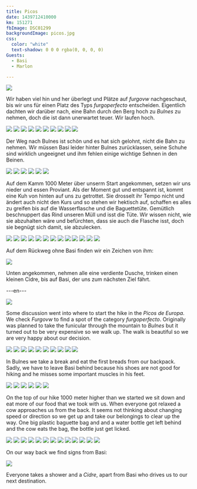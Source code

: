 ```yaml
---
title: Picos
date: 1439712410000
km: 151271
fbImage: DSC01299
backgroundImage: picos.jpg
css:
  color: "white"
  text-shadow: 0 0 0 rgba(0, 0, 0, 0)
Guests:
  - Basi
  - Marlon

---
```


![](DSC01299)

Wir haben viel hin und her überlegt und Plätze auf *furgovw* nachgeschaut, bis wir uns für einen Platz des Typs *furgoperfecto* entscheiden. Eigentlich dachten wir darüber nach, eine Bahn durch den Berg hoch zu *Bulnes* zu nehmen, doch die ist dann unerwartet teuer. Wir laufen hoch.

![](DSC01306)
![](DSC01307)
![](DSC01314)
![](DSC01321)
![](DSC01331)
![](DSC01336)
![](IMG_9721)
![](IMG_9728)
![](IMG_9738)
![](IMG_9733)

Der Weg nach Bulnes ist schön und es hat sich gelohnt, nicht die Bahn zu nehmen. Wir müssen Basi leider hinter Bulnes zurücklassen, seine Schuhe sind wirklich ungeeignet und ihm fehlen einige wichtige Sehnen in den Beinen.

![](IMG_9752)
![](DSC01342)
![](IMG_9756)
![](IMG_9768)
![](DSC01346)
![](DSC01353)

Auf dem Kamm 1000 Meter über unserm Start angekommen, setzen wir uns nieder und essen Proviant. Als der Moment gut und entspannt ist, kommt eine Kuh von hinten auf uns zu getrottet. Sie drosselt ihr Tempo nicht und ändert auch nicht den Kurs und so stehen wir hektisch auf, schaffen es alles zu greifen bis auf die Wasserflasche und die Baguettetüte. Gemütlich beschnuppert das Rind unseren Müll und isst die Tüte. Wir wissen nicht, wie sie abzuhalten wäre und befürchten, dass sie auch die Flasche isst, doch sie begnügt sich damit, sie abzulecken. 

![](DSC01355)
![](DSC01372)
![](DSC01361)
![](DSC01374)
![](IMG_9745)
![](IMG_9746)
![](DSC01376)
![](IMG_9772)
![](IMG_9774)
![](DSC01380)
![](IMG_9776)
![](IMG_9784)
![](IMG_9789)

Auf dem Rückweg ohne Basi finden wir ein Zeichen von ihm:

![](IMG_9785)

Unten angekommen, nehmen alle eine verdiente Dusche, trinken einen kleinen Cidre, bis auf Basi, der uns zum nächsten Ziel fährt.

---en---

![](DSC01299)

Some discussion went into where to start the hike in the *Picos de Europa*. We check *Furgovw* to find a spot of the category *furgoperfecto*. Originally was planned to take the funicular through the mountain to *Bulnes* but it turned out to be very expensive so we walk up. The walk is beautiful so we are very happy about our decision.

![](DSC01306)
![](DSC01307)
![](DSC01314)
![](DSC01321)
![](DSC01331)
![](DSC01336)
![](IMG_9721)
![](IMG_9728)
![](IMG_9738)
![](IMG_9733)

In Bulnes we take a break and eat the first breads from our backpack. Sadly, we have to leave Basi behind because his shoes are not good for hiking and he misses some important muscles in his feet.

![](IMG_9752)
![](DSC01342)
![](IMG_9756)
![](IMG_9768)
![](DSC01346)
![](DSC01353)

On the top of our hike 1000 meter higher than we started we sit down and eat more of our food that we took with us. When everyone got relaxed a cow approaches us from the back. It seems not thinking about changing speed or direction so we get up and take our belongings to clear up the way. One big plastic baguette bag and and a water bottle get left behind and the cow eats the bag, the bottle just get licked.

![](DSC01355)
![](DSC01372)
![](DSC01361)
![](DSC01374)
![](IMG_9745)
![](IMG_9746)
![](DSC01376)
![](IMG_9772)
![](IMG_9774)
![](DSC01380)
![](IMG_9776)
![](IMG_9784)
![](IMG_9789)

On our way back we find signs from Basi:

![](IMG_9785)

Everyone takes a shower and a *Cidre*, apart from Basi who drives us to our next destination.
